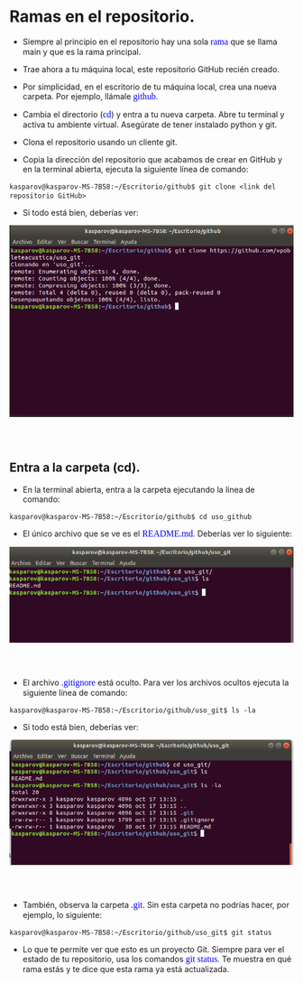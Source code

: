 # Ramas en el repositorio.

* Siempre al principio en el repositorio hay una sola <span style="color: blue; font-family: Babas; font-size: 1.12em;">rama</span> que se llama main y que es la rama principal.

* Trae ahora a tu máquina local, este repositorio GitHub recién creado.

* Por simplicidad, en el escritorio de tu máquina local, crea una nueva carpeta. Por ejemplo, llámale <span style="color: blue; font-family: Babas; font-size: 1.12em;">github</span>.

* Cambia el directorio (<span style="color: blue; font-family: Babas; font-size: 1.12em;">cd</span>) y entra a tu nueva carpeta. Abre tu terminal y activa tu ambiente virtual. Asegúrate de tener instalado python y git.

* Clona el repositorio usando un cliente git.

* Copia la dirección del repositorio que acabamos de crear en GitHub y en la terminal abierta, ejecuta la siguiente línea de comando: 

```console
kasparov@kasparov-MS-7B58:~/Escritorio/github$ git clone <link del repositorio GitHub>
```

* Si todo está bien, deberías ver:

<img src="/figures_readme/git_clone.png" alt="fishy" class="bg-primary" width="550px" align="center"/>

<br/><br/>

## Entra a la carpeta (cd).

* En la terminal abierta, entra a la carpeta ejecutando la línea de comando: 

```console
kasparov@kasparov-MS-7B58:~/Escritorio/github$ cd uso_github
```
* El único archivo que se ve es el <span style="color: blue; font-family: Babas; font-size: 1.12em;">README.md</span>. Deberías ver lo siguiente:

<img src="/figures_readme/readme.png" alt="fishy" class="bg-primary" width="550px" align="center"/>

<br/><br/>

* El archivo <span style="color: blue; font-family: Babas; font-size: 1.12em;">.gitignore</span> está oculto. Para ver los archivos ocultos ejecuta la siguiente línea de comando:

```console
kasparov@kasparov-MS-7B58:~/Escritorio/github/uso_git$ ls -la
```
* Si todo está bien, deberías ver:

<img src="/figures_readme/hidden.png" alt="fishy" class="bg-primary" width="550px" align="center"/>

<br/><br/>

* También, observa la carpeta <span style="color: blue; font-family: Babas; font-size: 1.12em;">.git</span>. Sin esta carpeta no podrías hacer, por ejemplo, lo siguiente:

```console
kasparov@kasparov-MS-7B58:~/Escritorio/github/uso_git$ git status
```
* Lo que te permite ver que esto es un proyecto Git. Siempre para ver el estado de tu repositorio, usa los comandos <span style="color: blue; font-family: Babas; font-size: 1.12em;">git status</span>. Te muestra en qué rama estás y te dice que esta rama ya está actualizada.

